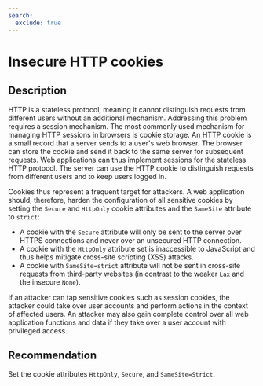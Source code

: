 ```yaml
---
search:
  exclude: true
---
```


# Insecure HTTP cookies
## Description
HTTP is a stateless protocol, meaning it cannot distinguish requests from different users without an additional mechanism. Addressing this problem requires a session mechanism. The most commonly used mechanism for managing HTTP sessions in browsers is cookie storage. An HTTP cookie is a small record that a server sends to a user's web browser. The browser can store the cookie and send it back to the same server for subsequent requests. Web applications can thus implement sessions for the stateless HTTP protocol. The server can use the HTTP cookie to distinguish requests from different users and to keep users logged in. 

Cookies thus represent a frequent target for attackers. A web application should, therefore, harden the configuration of all sensitive cookies by setting the `Secure` and `HttpOnly` cookie attributes and the `SameSite` attribute to `strict`:

* A cookie with the `Secure` attribute will only be sent to the server over HTTPS connections and never over an unsecured HTTP connection.
* A cookie with the `HttpOnly` attribute set is inaccessible to JavaScript and thus helps mitigate cross-site scripting (XSS) attacks.
* A cookie with `SameSite=strict` attribute will not be sent in cross-site requests from third-party websites (in contrast to the weaker `Lax` and the insecure `None`). 

If an attacker can tap sensitive cookies such as session cookies, the attacker could take over user accounts and perform actions in the context of affected users. An attacker may also gain complete control over all web application functions and data if they take over a user account with privileged access.

## Recommendation
Set the cookie attributes `HttpOnly`, `Secure`, and `SameSite=Strict`.